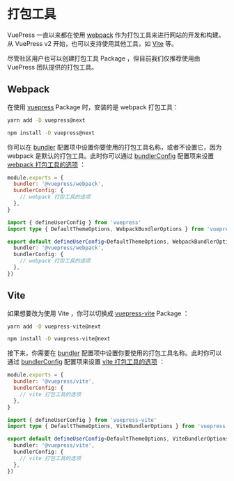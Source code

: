# 打包工具

VuePress 一直以来都在使用 [webpack](https://webpack.js.org/) 作为打包工具来进行网站的开发和构建。从 VuePress v2 开始，也可以支持使用其他工具，如 [Vite](https://vitejs.dev/) 等。 

尽管社区用户也可以创建打包工具 Package ，但目前我们仅推荐使用由 VuePress 团队提供的打包工具。

## Webpack

在使用 [vuepress](https://www.npmjs.com/package/vuepress) Package 时，安装的是 webpack 打包工具：

<CodeGroup>
  <CodeGroupItem title="YARN" active>

```bash
yarn add -D vuepress@next
```

  </CodeGroupItem>

  <CodeGroupItem title="NPM">

```bash
npm install -D vuepress@next
```

  </CodeGroupItem>
</CodeGroup>

你可以在 [bundler](../reference/config.md#bundler) 配置项中设置你要使用的打包工具名称，或者不设置它，因为 webpack 是默认的打包工具。此时你可以通过 [bundlerConfig](../reference/config.md#bundlerconfig) 配置项来设置 [webpack 打包工具的选项](../reference/bundler/webpack.md) ：

<CodeGroup>
  <CodeGroupItem title="JS" active>

```js
module.exports = {
  bundler: '@vuepress/webpack',
  bundlerConfig: {
    // webpack 打包工具的选项
  },
}
```

  </CodeGroupItem>

  <CodeGroupItem title="TS">

```ts
import { defineUserConfig } from 'vuepress'
import type { DefaultThemeOptions, WebpackBundlerOptions } from 'vuepress'

export default defineUserConfig<DefaultThemeOptions, WebpackBundlerOptions>({
  bundler: '@vuepress/webpack',
  bundlerConfig: {
    // webpack 打包工具的选项
  },
})
```

  </CodeGroupItem>
</CodeGroup>

## Vite

如果想要改为使用 Vite ，你可以切换成 [vuepress-vite](https://www.npmjs.com/package/vuepress-vite) Package ：

<CodeGroup>
  <CodeGroupItem title="YARN" active>

```bash
yarn add -D vuepress-vite@next
```

  </CodeGroupItem>

  <CodeGroupItem title="NPM">

```bash
npm install -D vuepress-vite@next
```

  </CodeGroupItem>
</CodeGroup>

接下来，你需要在 [bundler](../reference/config.md#bundler) 配置项中设置你要使用的打包工具名称。此时你可以通过 [bundlerConfig](../reference/config.md#bundlerconfig) 配置项来设置 [vite 打包工具的选项](../reference/bundler/vite.md) ：

<CodeGroup>
  <CodeGroupItem title="JS" active>

```js
module.exports = {
  bundler: '@vuepress/vite',
  bundlerConfig: {
    // vite 打包工具的选项
  },
}
```

  </CodeGroupItem>

  <CodeGroupItem title="TS">

```ts
import { defineUserConfig } from 'vuepress-vite'
import type { DefaultThemeOptions, ViteBundlerOptions } from 'vuepress-vite'

export default defineUserConfig<DefaultThemeOptions, ViteBundlerOptions>({
  bundler: '@vuepress/vite',
  bundlerConfig: {
    // vite 打包工具的选项
  },
})
```

  </CodeGroupItem>
</CodeGroup>
